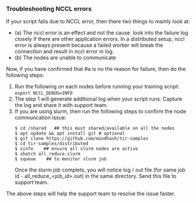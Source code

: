 ### Troubleshooting NCCL errors

If your script fails due to NCCL error, then there two things to mainly look at: 
- (a) The nccl error is an effect and not the cause. look into the failure log closely if there are other application errors. In a distributed setup, nccl error is always present because a failed worker will break the connection and result in nccl error in log.
- (b) The nodes are unable to communicate

Now, if you have confirmed that #a is no the reason for failure, then do the following steps:
1. Run the following on each nodes before running your training script: `export NCCL_DEBUG=INFO`
2. The step 1 will generate additional log when your script runs. Capture the log and share it with support team. 
3. If you are using slurm, then run the following steps to confirm the node communcation issue:
   ```
   $ cd /shared   ## this must shared/available on all the nodes 
   $ apt update && apt install git # optional 
   $ git clone https://github.com/mindhash/tir-samples
   $ cd tir-samples/distributed
   $ sinfo    ## ensure all slurm nodes are active 
   $ sbatch all_reduce.slurm
   $ squeue    ## to monitor slurm job 
   ```
   Once the slurm job complets, you will notice log / out file (for same job id - all_reduce_<job_id>.out) in the same directory. Send this file to support team.

The above steps will help the support team to resolve the issue faster. 
